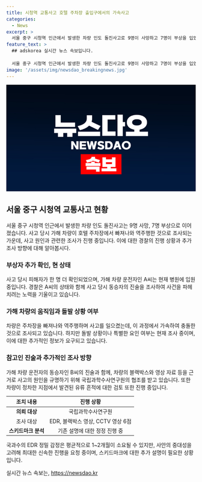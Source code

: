 ```yaml
---
title: 시청역 교통사고 호텔 주차장 출입구에서의 가속사고
categories:
  - News
excerpt: >
  서울 중구 시청역 인근에서 발생한 차량 인도 돌진사고로 9명이 사망하고 7명이 부상을 입었으며, 사고 차량이 가속한 것으로 조사됐다. 운전자와 동승자에 대한 조사가 진행 중이며, 급발진 여부를 규명하기 위해 과학수사연구원이 관련 증거물을 분석 중이다. 경찰은 사고 현장의 CCTV 영상을 포함한 여러 증거물을 조사 중이며, 운전자 A씨는 현재 병원에 입원 중이지만 조만간 조사를 진행할 것으로 예상된다. 사건 관련한 상세한 조사가 계속되고 있으며, 사고 원인과 경과에 대한 추가 정보가 기다려진다.
feature_text: >
  ## adskorea 실시간 뉴스 속보입니다.

  서울 중구 시청역 인근에서 발생한 차량 인도 돌진사고로 9명이 사망하고 7명이 부상을 입었으며, 사고 차량이 가속한 것으로 조사됐다. 운전자와 동승자에 대한 조사가 진행 중이며, 급발진 여부를 규명하기 위해 과학수사연구원이 관련 증거물을 분석 중이다. 경찰은 사고 현장의 CCTV 영상을 포함한 여러 증거물을 조사 중이며, 운전자 A씨는 현재 병원에 입원 중이지만 조만간 조사를 진행할 것으로 예상된다. 사건 관련한 상세한 조사가 계속되고 있으며, 사고 원인과 경과에 대한 추가 정보가 기다려진다.
image: '/assets/img/newsdao_breakingnews.jpg'
---
```


<p><img src="/assets/img/newsdao_breakingnews.jpg" alt="adskorea 속보" /></p>

<h2 data-ke-size="size26">서울 중구 시청역 교통사고 현황</h2>

<p data-ke-size="size16">서울 중구 시청역 인근에서 발생한 차량 인도 돌진사고는 9명 사망, 7명 부상으로 이어졌습니다. 사고 당시 가해 차량이 호텔 주차장에서 빠져나와 역주행한 것으로 조사되는 가운데, 사고 원인과 관련한 조사가 진행 중입니다. 이에 대한 경찰의 진행 상황과 추가 조사 방향에 대해 알아봅시다.</p>

<h3>부상자 추가 확인, 현 상태</h3>

<p data-ke-size="size16">사고 당시 피해자가 한 명 더 확인되었으며, 가해 차량 운전자인 A씨는 현재 병원에 입원 중입니다. 경찰은 A씨의 상태와 함께 사고 당시 동승자의 진술을 조사하여 사건을 파헤치려는 노력을 기울이고 있습니다.</p>

<h3>가해 차량의 움직임과 돌발 상황 여부</h3>

<p data-ke-size="size16">차량은 주차장을 빠져나와 역주행하며 사고를 일으켰는데, 이 과정에서 가속하여 충돌한 것으로 조사되고 있습니다. 하지만 돌발 상황이나 특별한 요인 여부는 현재 조사 중이며, 이에 대한 추가적인 정보가 요구되고 있습니다.</p>

<h3>참고인 진술과 추가적인 조사 방향</h3>

<p data-ke-size="size16">가해 차량 운전자의 동승자인 B씨의 진술과 함께, 차량의 블랙박스와 영상 자료 등을 근거로 사고의 원인을 규명하기 위해 국립과학수사연구원의 협조를 받고 있습니다. 또한 차량이 정차한 지점에서 발견된 유류 흔적에 대한 검토 또한 진행 중입니다.</p>

<table>
    <thead>
        <tr>
            <th style="text-align: center;">조치 내용</th>
            <th style="text-align: center;">진행 상황</th>
        </tr>
    </thead>
    <tbody>
        <tr>
            <td style="text-align: center;"><b>의뢰 대상</b></td>
            <td style="text-align: center;">국립과학수사연구원</td>
        </tr>
        <tr>
            <td style="text-align: center;">조사 대상</td>
            <td style="text-align: center;">EDR, 블랙박스 영상, CCTV 영상 6점</td>
        </tr>
        <tr>
            <td style="text-align: center;"><b>스키드마크 분석</b></td>
            <td style="text-align: center;">기존 설명에 대한 정정 진행 중</td>
        </tr>
    </tbody>
</table>

<p data-ke-size="size16">국과수의 EDR 정밀 감정은 평균적으로 1~2개월이 소요될 수 있지만, 사안의 중대성을 고려해 최대한 신속한 진행을 요청 중이며, 스키드마크에 대한 추가 설명이 필요한 상황입니다.</p>
실시간 뉴스 속보는, <a href="https://newsdao.kr" rel="dofollow">https://newsdao.kr</a>


